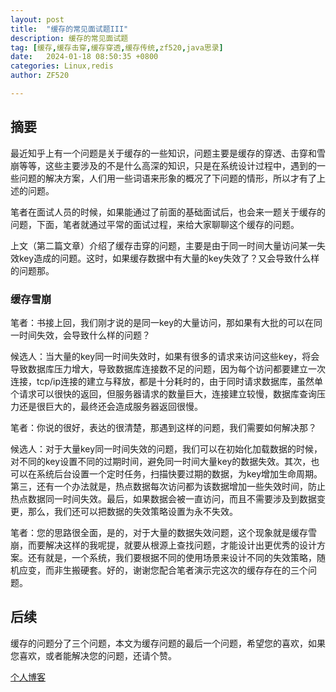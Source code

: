 ```yaml
---
layout: post
title:  "缓存的常见面试题III"
description: 缓存的常见面试题
tag: [缓存,缓存击穿,缓存穿透,缓存传统,zf520,java思录]
date:   2024-01-18 08:50:35 +0800
categories: Linux,redis
author: ZF520

---
```


## 摘要

最近知乎上有一个问题是关于缓存的一些知识，问题主要是缓存的穿透、击穿和雪崩等等，这些主要涉及的不是什么高深的知识，只是在系统设计过程中，遇到的一些问题的解决方案，人们用一些词语来形象的概况了下问题的情形，所以才有了上述的问题。

笔者在面试人员的时候，如果能通过了前面的基础面试后，也会来一题关于缓存的问题，下面，笔者就通过平常的面试过程，来给大家聊聊这个缓存的问题。

上文（第二篇文章）介绍了缓存击穿的问题，主要是由于同一时间大量访问某一失效key造成的问题。这时，如果缓存数据中有大量的key失效了？又会导致什么样的问题那。

### 缓存雪崩

笔者：书接上回，我们刚才说的是同一key的大量访问，那如果有大批的可以在同一时间失效，会导致什么样的问题？

候选人：当大量的key同一时间失效时，如果有很多的请求来访问这些key，将会导致数据库压力增大，导致数据库连接数不足的问题，因为每个访问都要建立一次连接，tcp/ip连接的建立与释放，都是十分耗时的，由于同时请求数据库，虽然单个请求可以很快的返回，但服务器请求的数量巨大，连接建立较慢，数据库查询压力还是很巨大的，最终还会造成服务器返回很慢。

笔者：你说的很好，表达的很清楚，那遇到这样的问题，我们需要如何解决那？

候选人：对于大量key同一时间失效的问题，我们可以在初始化加载数据的时候，对不同的key设置不同的过期时间，避免同一时间大量key的数据失效。其次，也可以在系统后台设置一个定时任务，扫描快要过期的数据，为key增加生命周期。第三，还有一个办法就是，热点数据每次访问都为该数据增加一些失效时间，防止热点数据同一时间失效。最后，如果数据会被一直访问，而且不需要涉及到数据变更，那么，我们还可以把数据的失效策略设置为永不失效。

笔者：您的思路很全面，是的，对于大量的数据失效问题，这个现象就是缓存雪崩，而要解决这样的我呢提，就要从根源上查找问题，才能设计出更优秀的设计方案。还有就是，一个系统，我们要根据不同的使用场景来设计不同的失效策略，随机应变，而非生搬硬套。好的，谢谢您配合笔者演示完这次的缓存存在的三个问题。

## 后续

缓存的问题分了三个问题，本文为缓存问题的最后一个问题，希望您的喜欢，如果您喜欢，或者能解决您的问题，还请个赞。



[个人博客](http://b.zf520.net)


